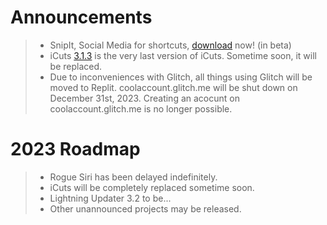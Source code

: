 # Announcements

> - SnipIt, Social Media for shortcuts, [download](https://routinehub.co/download/40774/) now! (in beta)
> - iCuts [3.1.3](https://routinehub.co/download/37636/) is the very last version of iCuts. Sometime soon, it will be replaced.
> - Due to inconveniences with Glitch, all things using Glitch will be moved to Replit. coolaccount.glitch.me will be shut down on December 31st, 2023. Creating an acocunt on coolaccount.glitch.me is no longer possible.


# 2023 Roadmap
> - Rogue Siri has been delayed indefinitely.
> - iCuts will be completely replaced sometime soon.
> - Lightning Updater 3.2 to be...
> - Other unannounced projects may be released.
